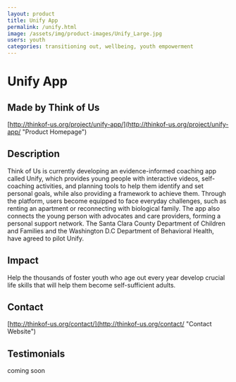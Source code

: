 ```yaml
---
layout: product
title: Unify App
permalink: /unify.html
image: /assets/img/product-images/Unify_Large.jpg
users: youth
categories: transitioning out, wellbeing, youth empowerment
---
```

# Unify App

## Made by Think of Us

[http://thinkof-us.org/project/unify-app/](http://thinkof-us.org/project/unify-app/ "Product Homepage")

## Description

Think of Us is currently developing an evidence-informed coaching app called Unify, which provides young people with interactive videos, self-coaching activities, and planning tools to help them identify and set personal goals, while also providing a framework to achieve them. Through the platform, users become equipped to face everyday challenges, such as renting an apartment or reconnecting with biological family. The app also connects the young person with advocates and care providers, forming a personal support network. The Santa Clara County Department of Children and Families and the Washington D.C Department of Behavioral Health, have agreed to pilot Unify.

## Impact

Help the thousands of foster youth who age out every year develop crucial life skills that will help them become self-sufficient adults.

## Contact
[http://thinkof-us.org/contact/](http://thinkof-us.org/contact/ "Contact Website")

## Testimonials

coming soon
